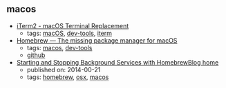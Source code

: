 macos
---
* [iTerm2 - macOS Terminal Replacement](http://www.iterm2.com/)
    * tags: [macOS](../tags/macOS.md), [dev-tools](../tags/dev-tools.md), [iterm](../tags/iterm.md)
* [Homebrew — The missing package manager for macOS](https://brew.sh/)
    * tags: [macos](../tags/macos.md), [dev-tools](../tags/dev-tools.md)
    * [github](https://github.com/Homebrew/brew/)
* [Starting and Stopping Background Services with HomebrewBlog home](https://robots.thoughtbot.com/starting-and-stopping-background-services-with-homebrew)
    * published on: 2014-00-21
    * tags: [homebrew](../tags/homebrew.md), [osx](../tags/osx.md), [macos](../tags/macos.md)
